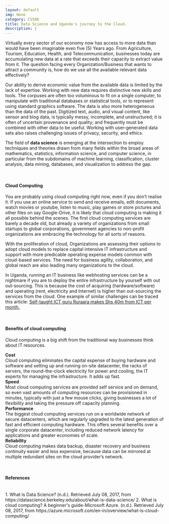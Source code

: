 ```yaml
---
layout: default
img: None
category: CS506
title: Data Science and Uganda's journey to the Cloud.
description: |
---
```

Virtually every sector of our economy now has access to more data than would have been imaginable even five (5) Years ago. From Agriculture, Tourism, Education, Health, and Telecommunication, businesses today are accumulating new data at a rate that exceeds their capacity to extract value from it. The question facing every Organization/Business that wants to attract a community is, how do we use all the available relevant data effectively? 

<p>Our ability to derive economic value from the available data is limited by the lack of expertise. Working with new data requires distinctive new skills and tools. The corpuses are often too voluminous to fit on a single computer, to manipulate with traditional databases or statistical tools, or to represent using standard graphics software. The data is also more heterogeneous than the data of the past. Digitized text, audio, and visual content, like sensor and blog data, is typically messy, incomplete, and unstructured; it is often of uncertain provenance and quality; and frequently must be combined with other data to be useful. Working with user-generated data sets also raises challenging issues of privacy, security, and ethics.</p>
<p>The field of <strong>data science</strong> is emerging at the intersection to employ techniques and theories drawn from many fields within the broad areas of mathematics, statistics, information science, and computer science, in particular from the subdomains of machine learning, classification, cluster analysis, data mining, databases, and visualization to address the gap.</p>
<br/>
<h4> Cloud Computing </h4>
<p>You are probably using cloud computing right now, even if you don’t realise it. If you use an online service to send and receive emails, edit documents, watch movies or youtube, listen to music, play games or store pictures and other files on say Google-Drive, it is likely that cloud computing is making it all possible behind the scenes. The first cloud computing services are barely a decade old, but already a variety of organizations from small startups to global corporations, government agencies to non-profit organizations are embracing the technology for all sorts of reasons.</p>

With the proliferation of cloud, Organizations are assessing their options to adopt cloud models to replace capital intensive IT infrastructure and support with more predicable operating expense models common with cloud-based services. The need for business agility, collaboration, and global reach are also leading many organizations to the cloud.

<p> In Uganda, running an IT business like webhosting services can be a nightmare if you are to deploy the entire infrastructure by yourself with out out-sourcing. This is because the cost of acquiring (hardware/software) and operating (rent, electricity and Internet) is higher than out-sourcing the services from the cloud. One example of similar challenges can be traced this article: <a href="http://www.observer.ug/lifestyle/52467-self-taught-ict-guru-ruraara-makes-shs-40m-from-ict-per-month.html" target="_blank">Self-taught ICT guru Ruraara makes Shs 40m from ICT per month.</a></p>
<br/>
<h4>Benefits of cloud computing</h4>
<p>Cloud computing is a big shift from the traditional way businesses think about IT resources.</p> 
<p><strong>Cost</strong><br/>
Cloud computing eliminates the capital expense of buying hardware and software and setting up and running on-site datacenter, the racks of servers, the round-the-clock electricity for power and cooling, the IT experts for managing the infrastructure. It adds up fast.<br/>
<strong>Speed</strong><br/>
Most cloud computing services are provided self service and on demand, so even vast amounts of computing resources can be provisioned in minutes, typically with just a few mouse clicks, giving businesses a lot of flexibility and taking the pressure off capacity planning. <br/>
<strong>Performance</strong><br/>
The biggest cloud computing services run on a worldwide network of secure datacenters, which are regularly upgraded to the latest generation of fast and efficient computing hardware. This offers several benefits over a single corporate datacenter, including reduced network latency for applications and greater economies of scale.<br/>
<strong>Reliability</strong><br/>
Cloud computing makes data backup, disaster recovery and business continuity easier and less expensive, because data can be mirrored at multiple redundant sites on the cloud provider’s network.
</p>

<br/>
<h4>References</h4>
<br/>
1. What is Data Science? (n.d.). Retrieved July 08, 2017, from https://datascience.berkeley.edu/about/what-is-data-science/  
2. What is cloud computing? A beginner's guide-Microsoft Azure. (n.d.). Retrieved July 08, 2017, from https://azure.microsoft.com/en-in/overview/what-is-cloud-computing/ 

<a id='IoT'></a>